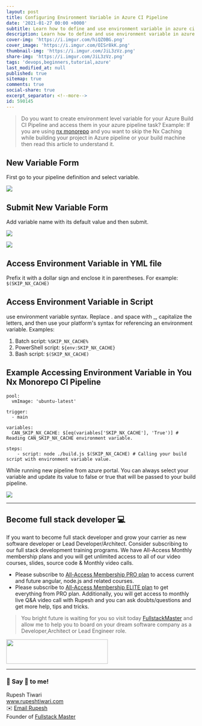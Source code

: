 ```yaml
---
layout: post
title: Configuring Environment Variable in Azure CI Pipeline
date: '2021-01-27 00:00 +0000'
subtitle: Learn how to define and use environment variable in azure ci pipeline
description: Learn how to define and use environment variable in azure ci pipeline
cover-img: 'https://i.imgur.com/hiQZ0BG.png'
cover_image: 'https://i.imgur.com/OISr8kK.png'
thumbnail-img: 'https://i.imgur.com/JiL3zVz.png'
share-img: 'https://i.imgur.com/JiL3zVz.png'
tags: 'devops,beginners,tutorial,azure'
last_modified_at: null
published: true
sitemap: true
comments: true
social-share: true
excerpt_separator: <!--more-->
id: 590145
---
```


> Do you want to create environment level variable for your Azure Build CI Pipeline and access them in your azure pipeline task? Example: If you are using [nx monorepo](https://nx.dev/) and you want to skip the Nx Caching while building your project in Azure pipeline or your build machine then read this article to understand it.

## New Variable Form
First go to your pipeline definition and select variable. 

 ![](https://i.imgur.com/pIhtjuP.png)

## Submit New Variable Form
Add variable name with its default value and then submit. 

![](https://i.imgur.com/hzet2hW.png)

![](https://i.imgur.com/pE19aCJ.png)


## Access Environment Variable in YML file
Prefix it with a dollar sign and enclose it in parentheses. For example: `$(SKIP_NX_CACHE)`

## Access Environment Variable in Script
use environment variable syntax.
Replace . and space with _, capitalize the letters, and then use your platform's syntax for referencing an environment variable. Examples:

1. Batch script: `%SKIP_NX_CACHE%`
2. PowerShell script: `${env:SKIP_NX_CACHE}`
3. Bash script: `$(SKIP_NX_CACHE)`

## Example Accessing Environment Variable in You Nx Monorepo CI Pipeline

```yaml=
pool:
  vmImage: 'ubuntu-latest'

trigger:
  - main

variables:
  CAN_SKIP_NX_CACHE: $[eq(variables['SKIP_NX_CACHE'], 'True')] # Reading CAN_SKIP_NX_CACHE environment variable.
  
steps:
    - script: node ./build.js $(SKIP_NX_CACHE) # Calling your build script with environment variable value.
```

While running new pipeline from azure portal. You can always select your variable and update its value to false or true that will be passed to your build pipeline. 

![](https://i.imgur.com/2Me50b0.png)


 --- 
## Become full stack developer 💻

If you want to become full stack developer and grow your carrier as new software developer or Lead Developer/Architect. Consider subscribing to our full stack development training programs. We have All-Access Monthly membership plans and you will get unlimited access to all of our video courses, slides, source code & Monthly video calls.

- Please subscribe to [All-Access Membership PRO plan](https://www.fullstackmaster.net/pro) to access current and future angular, node.js and related courses.
- Please subscribe to [All-Access Membership ELITE plan](https://www.fullstackmaster.net/elite) to get everything from PRO plan. Additionally, you will get access to monthly live Q&A video call with Rupesh and you can ask doubts/questions and get more help, tips and tricks.

> You bright future is waiting for you so visit today [FullstackMaster](www.fullstackmaster.net) and allow me to help you to board on your dream software company as a Developer,Architect or Lead Engineer role.
<a href="https://www.fullstackmaster.net">
    <img height="65" src="https://i.imgur.com/9OCLciM.png" width="270">
</a>
 

--- 
### 💖 Say 👋 to me! 

<div> 
Rupesh Tiwari </div><div>
<a href="https://www.rupeshtiwari.com"> www.rupeshtiwari.com</a> </div><div>
✉️ <a href="mailto:fullstackmaster1@gmail.com?subject=Hi"> Email Rupesh</a> </div><div>
Founder of <a href="https://www.fullstackmaster.net"> Fullstack Master</a></div><div>
</div>
